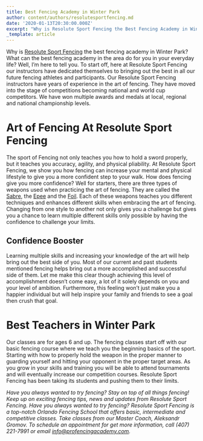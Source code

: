 ```yaml
---
title: Best Fencing Academy in Winter Park
author: content/authors/resolutesportfencing.md
date: '2020-01-13T20:30:00.000Z'
excerpt: "Why is Resolute Sport Fencing the Best Fencing Academy in Winter Park? What can the best fencing academy in the area do for you in your everyday life?"
_template: article
---
```


Why is [Resolute Sport Fencing](https://resolutesportfencing.com) the best fencing academy in Winter Park? What can the best fencing academy in the area do for you in your everyday life? Well, I’m here to tell you. To start off, here at Resolute Sport Fencing our instructors have dedicated themselves to bringing out the best in all our future fencing athletes and participants. Our Resolute Sport Fencing instructors have years of experience in the art of fencing. They have moved into the stage of competitions becoming national and world cup competitors. We have won multiple awards and medals at local, regional and national championship levels.

# Art of Fencing At Resolute Sport Fencing

The sport of Fencing not only teaches you how to hold a sword properly, but it teaches you accuracy, agility, and physical pliability. At Resolute Sport Fencing, we show you how fencing can increase your mental and physical lifestyle to give you a more confident step to your walk. How does fencing give you more confidence? Well for starters, there are three types of weapons used when practicing the art of fencing. They are called the [Sabre](https://en.wikipedia.org/wiki/Sabre_(fencing)), the [Epee](https://en.wikipedia.org/wiki/%C3%89p%C3%A9e) and the [Foil](https://en.wikipedia.org/wiki/Foil_(fencing)). Each of these weapons teaches you different techniques and enhances different skills when embracing the art of fencing. Changing from one style to another not only gives you a challenge but gives you a chance to learn multiple different skills only possible by having the confidence to challenge your limits.

## Confidence Booster

Learning multiple skills and increasing your knowledge of the art will help bring out the best side of you. Most of our current and past students mentioned fencing helps bring out a more accomplished and successful side of them. Let me make this clear though achieving this level of accomplishment doesn’t come easy, a lot of it solely depends on you and your level of ambition. Furthermore, this feeling won’t just make you a happier individual but will help inspire your family and friends to see a goal then crush that goal.

# Best Teachers in Winter Park

Our classes are for ages 6 and up. The fencing classes start off with our basic fencing course where we teach you the beginning basics of the sport. Starting with how to properly hold the weapon in the proper manner to guarding yourself and hitting your opponent in the proper target areas. As you grow in your skills and training you will be able to attend tournaments and will eventually increase our competition courses. Resolute Sport Fencing has been taking its students and pushing them to their limits.

*Have you always wanted to try fencing? Stay on top of all things fencing! Keep up on exciting fencing tips, news and updates from Resolute Sport Fencing. Have you always wanted to try fencing? Resolute Sport Fencing is a top-notch Orlando Fencing School that offers basic, intermediate and competitive classes. Take classes from our Master Coach, Aleksandr Gromov. To schedule an appointment for get more information, call (407) 221-7991 or email info@profencingacademy.com.*